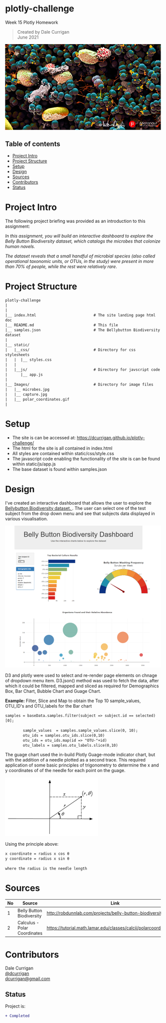 # plotly-challenge
Week 15 Plotly Homework

> Created by Dale Currigan  
> June 2021  
  
![Plotly](/Images/microbes.jpg)  

## Table of contents  
* [Project Intro](#Project-Intro)  
* [Project Structure](#Project-Structure)  
* [Setup](#Setup)  
* [Design](#Design) 
* [Sources](#Sources)  
* [Contributors](#Contributors)  
* [Status](#Status)  

# Project Intro
The following project briefing was provided as an introduction to this assignment: 

*In this assignment, you will build an interactive dashboard to explore the Belly Button Biodiversity dataset, which catalogs the microbes that colonize human navels.*  
  
*The dataset reveals that a small handful of microbial species (also called operational taxonomic units, or OTUs, in the study) were present in more than 70% of people, while the rest were relatively rare*.  



  
# Project Structure  
```
plotly-challenge   
|  
|    
|__ index.html                          # The site landing page html doc
|__ README.md                           # This file
|__ samples.json                        # The Bellybutton Biodiversity dataset 
|
|__ static/                              
|   |__css/                             # Directory for css stylesheets
|   |  |__ styles.css                              
|   |    
|   |__js/                              # Directory for javscript code
|      |__ app.js
|      
|__ Images/                             # Directory for image files
|   |__ microbes.jpg
|   |__ capture.jpg
|   |__ polar_coordinates.gif
|
``` 
  
# Setup 
  
* The site is can be accessed at: https://dcurrigan.github.io/plotly-challenge/
* The html for the site is all contained in index.html
* All styles are contained within static/css/style.css
* The javascript code enabling the functionality of the site is can be found within static/js/app.js
* The base dataset is found within samples.json   

# Design 
I've created an interactive dashboard that allows the user to explore the <a href="http://robdunnlab.com/projects/belly-button-biodiversity/">Bellybutton Biodiversity dataset. </a>. The user can select one of the test subject from the drop down menu and see that subjects data displayed in various visualisation.  
  
![Plotly](/Images/Capture.png)  
  
D3 and plotly were used to select and re-render page elements on chnage of dropdown menu item. D3.json() method was used to fetch the data, after which it could be filtered, mapped and sliced as required for Demographics Box, Bar Chart, Bubble Chart and Guage Chart.    
  
**Example:** Filter, Slice and Map to obtain the Top 10 sample_values, OTU_ID's and OTU_labels for the Bar chart
```
samples = baseData.samples.filter(subject => subject.id == selected)[0];
        
        sample_values  = samples.sample_values.slice(0, 10);
        otu_ids = samples.otu_ids.slice(0,10)
        otu_ids = otu_ids.map(id => "OTU-"+id)
        otu_labels = samples.otu_labels.slice(0,10)
```
  
The guage chart used the in-build Plotly Guage-mode indicator chart, but with the addition of a needle plotted as a second trace. This required application of some basic principles of trigonometry to determine the x and y coordinates of of the needle for each point on the guage. 

![Plotly](/Images/polar_coordinates.gif)  
  
Using the principle above:
```
x coordinate = radius x cos θ
y coordinate = radius x sin θ

where the radius is the needle length
```

# Sources
|No|Source|Link|
|-|-|-|
|1|Belly Button Biodiversity                |http://robdunnlab.com/projects/belly-button-biodiversity/| 
|2|Calculus - Polar Coordinates             |https://tutorial.math.lamar.edu/classes/calcii/polarcoordinates.aspx|

   
# Contributors  
Dale Currigan  
[@dcurrigan](https://github.com/dcurrigan)  
<dcurrigan@gmail.com>


## Status
Project is: 
````diff 
+ Completed
````

